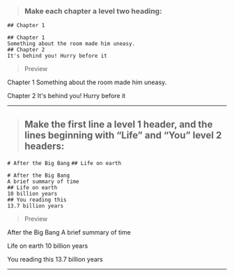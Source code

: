 > ### Make each chapter a level two heading:
`## Chapter 1`

```
## Chapter 1
Something about the room made him uneasy.
## Chapter 2
It's behind you! Hurry before it
```
> Preview

Chapter 1
Something about the room made him uneasy.

Chapter 2
It's behind you! Hurry before it

***

> ## Make the first line a level 1 header, and the lines beginning with “Life” and “You” level 2 headers:

`# After the Big Bang`
`## Life on earth`

```
# After the Big Bang
A brief summary of time
## Life on earth
10 billion years
## You reading this
13.7 billion years
```
> Preview

After the Big Bang
A brief summary of time

Life on earth
10 billion years

You reading this
13.7 billion years

***

